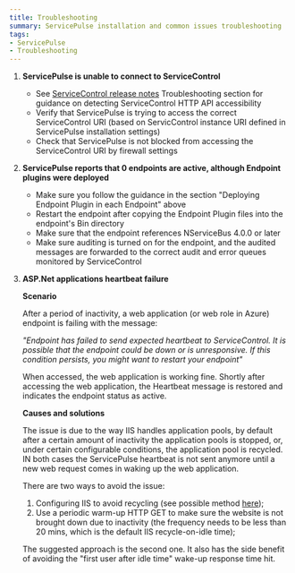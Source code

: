 ```yaml
---
title: Troubleshooting
summary: ServicePulse installation and common issues troubleshooting
tags:
- ServicePulse
- Troubleshooting
---
```


1. **ServicePulse is unable to connect to ServiceControl**
	* See [ServiceControl release notes](https://github.com/Particular/ServiceControl/releases/) Troubleshooting section for guidance on detecting ServiceControl HTTP API accessibility
	* Verify that ServicePulse is trying to access the correct ServiceControl URI (based on ServicControl instance URI defined in ServicePulse installation settings)
	* Check that ServicePulse is not blocked from accessing the ServiceControl URI by firewall settings
1. **ServicePulse reports that 0 endpoints are active, although Endpoint plugins were deployed**
	* Make sure you follow the guidance in the section "Deploying Endpoint Plugin in each Endpoint" above
	* Restart the endpoint after copying the Endpoint Plugin files into the endpoint's Bin directory
	* Make sure that the endpoint references NServiceBus 4.0.0 or later
	* Make sure auditing is turned on for the endpoint, and the audited messages are forwarded to the correct audit and error queues monitored by ServiceControl
1. **ASP.Net applications heartbeat failure**

	**Scenario**
	
	After a period of inactivity, a web application (or web role in Azure) endpoint is failing with the message:
	
	*"Endpoint has failed to send expected heartbeat to ServiceControl. It is possible that the endpoint could be down or is unresponsive. If this condition persists, you might want to restart your endpoint"*
	
	When accessed, the web application is working fine. Shortly after accessing the web application, the Heartbeat message is restored and indicates the endpoint status as active.
	
	**Causes and solutions**
	
	The issue is due to the way IIS handles application pools, by default after a certain amount of inactivity the application pools is stopped, or, under certain configurable conditions, the application pool is recycled. IN both cases the ServicePulse heartbeat is not sent anymore until a new web request comes in waking up the web application.
	
	There are two ways to avoid the issue:
	
	1. Configuring IIS to avoid recycling (see possible method [here](http://blogs.msdn.com/b/lucascan/archive/2011/09/30/using-a-windows-azure-startup-script-to-prevent-your-site-from-being-shutdown.aspx));
	1. Use a periodic warm-up HTTP GET to make sure the website is not brought down due to inactivity (the frequency needs to be less than 20 mins, which is the default IIS recycle-on-idle time);

	The suggested approach is the second one. It also has the side benefit of avoiding the "first user after idle time" wake-up response time hit.
